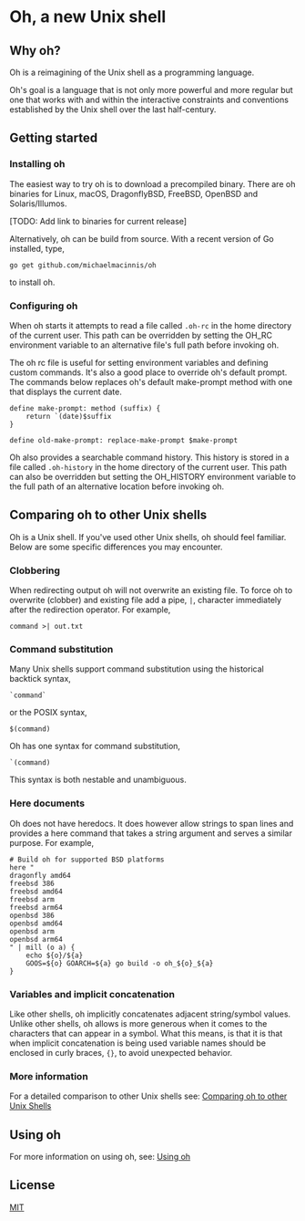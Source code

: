 # Oh, a new Unix shell

## Why oh?

Oh is a reimagining of the Unix shell as a programming language.

Oh's goal is a language that is not only more powerful and more regular
but one that works with and within the interactive constraints and
conventions established by the Unix shell over the last half-century.

## Getting started

### Installing oh

The easiest way to try oh is to download a precompiled binary. There
are oh binaries for Linux, macOS, DragonflyBSD, FreeBSD, OpenBSD and
Solaris/Illumos.

[TODO: Add link to binaries for current release]

Alternatively, oh can be build from source. With a recent version of
Go installed, type,

    go get github.com/michaelmacinnis/oh

to install oh.

### Configuring oh

When oh starts it attempts to read a file called `.oh-rc` in the home
directory of the current user. This path can be overridden by setting
the OH_RC environment variable to an alternative file's full path
before invoking oh.

The oh rc file is useful for setting environment variables and defining
custom commands. It's also a good place to override oh's default prompt.
The commands below replaces oh's default make-prompt method with one that
displays the current date.

    define make-prompt: method (suffix) {
        return `(date)$suffix
    }
    
    define old-make-prompt: replace-make-prompt $make-prompt

Oh also provides a searchable command history. This history is stored
in a file called `.oh-history` in the home directory of the current
user. This path can also be overridden but setting the OH_HISTORY
environment variable to the full path of an alternative location before
invoking oh.

## Comparing oh to other Unix shells

Oh is a Unix shell. If you've used other Unix shells, oh should feel
familiar. Below are some specific differences you may encounter.

### Clobbering

When redirecting output oh will not overwrite an existing file. To force
oh to overwrite (clobber) and existing file add a pipe, `|`, character
immediately after the redirection operator. For example,

    command >| out.txt

### Command substitution

Many Unix shells support command substitution using the historical
backtick syntax,

    `command`

or the POSIX syntax,

    $(command)

Oh has one syntax for command substitution,

    `(command)

This syntax is both nestable and unambiguous.

### Here documents

Oh does not have heredocs. It does however allow strings to span lines
and provides a here command that takes a string argument and serves a
similar purpose. For example,

    # Build oh for supported BSD platforms
    here "
    dragonfly amd64
    freebsd 386
    freebsd amd64
    freebsd arm
    freebsd arm64
    openbsd 386
    openbsd amd64
    openbsd arm
    openbsd arm64
    " | mill (o a) {
        echo ${o}/${a}
        GOOS=${o} GOARCH=${a} go build -o oh_${o}_${a}
    }

### Variables and implicit concatenation

Like other shells, oh implicitly concatenates adjacent string/symbol
values. Unlike other shells, oh allows is more generous when it comes to
the characters that can appear in a symbol. What this means, is that it
is that when implicit concatenation is being used variable names should
be enclosed in curly braces, `{}`, to avoid unexpected behavior.

### More information

For a detailed comparison to other Unix shells see: [Comparing oh to other Unix Shells](https://htmlpreview.github.io/?https://raw.githubusercontent.com/michaelmacinnis/oh/master/doc/comparison.html)

## Using oh

For more information on using oh, see: [Using oh](doc/manual.md)

## License

[MIT](LICENSE)

